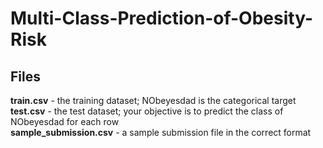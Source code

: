 # Multi-Class-Prediction-of-Obesity-Risk

## Files
**train.csv** - the training dataset; NObeyesdad is the categorical target\
**test.csv** - the test dataset; your objective is to predict the class of NObeyesdad for each row\
**sample_submission.csv** - a sample submission file in the correct format
